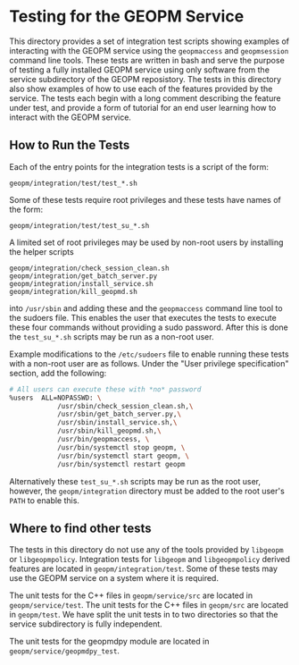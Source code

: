 Testing for the GEOPM Service
=============================

This directory provides a set of integration test scripts showing
examples of interacting with the GEOPM service using the `geopmaccess`
and `geopmsession` command line tools.  These tests are written in
bash and serve the purpose of testing a fully installed GEOPM service
using only software from the service subdirectory of the GEOPM
reposistory.  The tests in this directory also show examples of how to
use each of the features provided by the service.  The tests each
begin with a long comment describing the feature under test, and
provide a form of tutorial for an end user learning how to interact
with the GEOPM service.

How to Run the Tests
--------------------

Each of the entry points for the integration tests is a script of the
form:

    geopm/integration/test/test_*.sh

Some of these tests require root privileges and these tests have names
of the form:

    geopm/integration/test/test_su_*.sh

A limited set of root privileges may be used by non-root users by
installing the helper scripts

    geopm/integration/check_session_clean.sh
    geopm/integration/get_batch_server.py
    geopm/integration/install_service.sh
    geopm/integration/kill_geopmd.sh

into `/usr/sbin` and adding these and the `geopmaccess` command line
tool to the sudoers file.  This enables the user that executes the
tests to execute these four commands without providing a sudo password.
After this is done the `test_su_*.sh` scripts may be run as a non-root
user.

Example modifications to the `/etc/sudoers` file to enable running
these tests with a non-root user are as follows.  Under the "User
privilege specification" section, add the following:

```bash
# All users can execute these with *no* password
%users  ALL=NOPASSWD: \
            /usr/sbin/check_session_clean.sh,\
            /usr/sbin/get_batch_server.py,\
            /usr/sbin/install_service.sh,\
            /usr/sbin/kill_geopmd.sh,\
            /usr/bin/geopmaccess, \
            /usr/bin/systemctl stop geopm, \
            /usr/bin/systemctl start geopm, \
            /usr/bin/systemctl restart geopm
```

Alternatively these `test_su_*.sh` scripts may be run as the root
user, however, the `geopm/integration` directory must be added to the
root user's `PATH` to enable this.


Where to find other tests
-------------------------

The tests in this directory do not use any of the tools provided by
`libgeopm` or `libgeopmpolicy`.  Integration tests for `libgeopm` and
`libgeopmpolicy` derived features are located in
`geopm/integration/test`.  Some of these tests may use the GEOPM
service on a system where it is required.

The unit tests for the C++ files in `geopm/service/src` are located in `geopm/service/test`.
The unit tests for the C++ files in `geopm/src` are located in `geopm/test`.
We have split the unit tests in to two directories so that the service subdirectory is fully independent.

The unit tests for the geopmdpy module are located in
`geopm/service/geopmdpy_test`.
